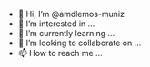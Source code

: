 - 👋 Hi, I’m @amdlemos-muniz
- 👀 I’m interested in ...
- 🌱 I’m currently learning ...
- 💞️ I’m looking to collaborate on ...
- 📫 How to reach me ...

<!---
amdlemos-muniz/amdlemos-muniz is a ✨ special ✨ repository because its `README.md` (this file) appears on your GitHub profile.
You can click the Preview link to take a look at your changes.
--->
